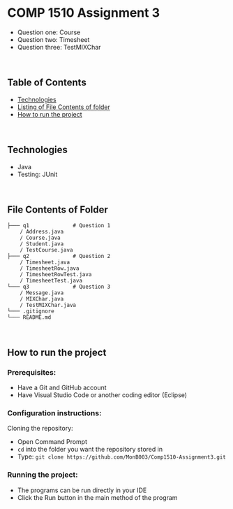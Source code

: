 # COMP 1510 Assignment 3

- Question one: Course
- Question two: Timesheet
- Question three: TestMIXChar

<br>

## Table of Contents
- [Technologies](#technologies)
- [Listing of File Contents of folder](#file-contents-of-folder)
- [How to run the project](#how-to-run-project)

<br>

## Technologies
* Java
* Testing: JUnit

<br>

## File Contents of Folder

```
├─── q1              # Question 1
    / Address.java
    / Course.java
    / Student.java
    / TestCourse.java
├─── q2              # Question 2
    / Timesheet.java
    / TimesheetRow.java
    / TimesheetRowTest.java
    / TimesheetTest.java
└─── q3              # Question 3
    / Message.java 
    / MIXChar.java
    / TestMIXChar.java
└─── .gitignore
└─── README.md
```

<br>

## <a id="how-to-run-project">How to run the project</a>
### Prerequisites:
- Have a Git and GitHub account
- Have Visual Studio Code or another coding editor (Eclipse)

### Configuration instructions:

Cloning the repository:
- Open Command Prompt 
- `cd` into the folder you want the repository stored in
- Type: `git clone https://github.com/MonB003/Comp1510-Assignment3.git`


### Running the project:
- The programs can be run directly in your IDE
- Click the Run button in the main method of the program
